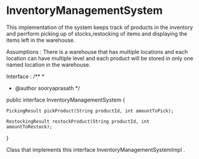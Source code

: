 # InventoryManagementSystem

This implementation of the system keeps track of products in the inventory and perrform picking up of stocks,restocking of items and displaying the items left in the warehouse.

Assumptions : 
There is a warehouse that has multiple locations and each location can have multiple level and each product will be stored in only one named location in the warehouse.

Interface : 
/**
 *
 * @author sooryaprasath
 */

public interface InventoryManagementSystem {

    PickingResult pickProduct(String productId, int amountToPick);

    RestockingResult restockProduct(String productId, int amountToRestock);

}


Class that implements this interface InventoryManagementSystemImpl .
